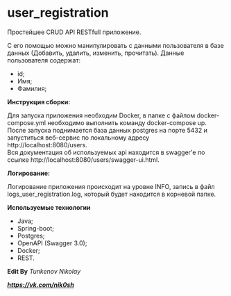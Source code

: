 # user_registration

Простейшее CRUD API RESTfull приложение.

С его помощью можно манипулировать с данными пользователя в базе данных (Добавить, удалить, изменить, прочитать).
Данные пользователя содержат:
- id;
- Имя;
- Фамилия;

**Инструкция сборки:**

Для запуска приложения необходим Docker, в папке с файлом docker-compose.yml необходимо выполнить команду docker-compose up. 
После запуска поднимается база данных postgres на порте 5432 и запуститься веб-сервис по локальному адресу http://localhost:8080/users.  
Вся документация об используемых api находится в swagger'e по ссылке http://localhost:8080/users/swagger-ui.html.

**Логирование:**

Логирование приложения происходит на уровне INFO, запись в файл logs_user_registration.log, который будет находится в корневой папке.

**Используемые технологии**
- Java;
- Spring-boot;
- Postgres;
- OpenAPI (Swagger 3.0);
- Docker;
- REST.


**Edit By** *Tunkenov Nikolay* 

***https://vk.com/nik0sh***

